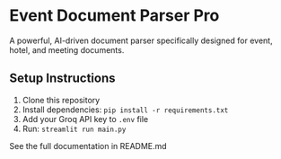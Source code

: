 # Event Document Parser Pro

A powerful, AI-driven document parser specifically designed for event, hotel, and meeting documents.

## Setup Instructions

1. Clone this repository
2. Install dependencies: `pip install -r requirements.txt`
3. Add your Groq API key to `.env` file
4. Run: `streamlit run main.py`

See the full documentation in README.md
